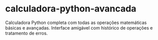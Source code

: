 # calculadora-python-avancada
Calculadora Python completa com todas as operações matemáticas básicas e avançadas. Interface amigável com histórico de operações e tratamento de erros.
